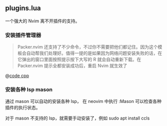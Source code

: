 ## plugins.lua
一个强大的 Nvim 离不开插件的支持。

### 安装插件管理器

> Packer.nvim 还支持了不少命令，不过你不需要把他们都记住。因为这个模板会自动帮我们处理好。值得一提的是如果因为网络问题安装失败的话，在它弹出的窗口里面按照提示按下大写的 R 就会自动重新下载。在 Packer.nvim 提示全都安装成功后，重启 Nvim 就生效了

@[code cpp]()
### 安装各种 lsp mason
通过 mason 可以自动的安装各种 lsp， 在 neovim 中执行 :Mason 可以检查各种插件的执行状态。

对于 mason 不支持的 lsp，就需要手动安装了，例如 sudo apt install ccls
